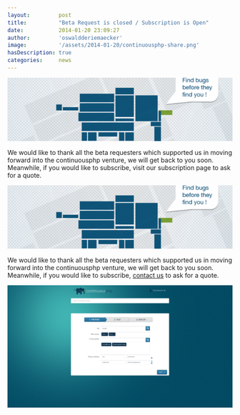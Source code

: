```yaml
---
layout:         post
title:          "Beta Request is closed / Subscription is Open"
date:           2014-01-20 23:09:27
author:         'oswaldderiemaecker'
image:          '/assets/2014-01-20/continuousphp-share.png'
hasDescription: true
categories:     news
---
```

![continuousphp](/assets/2014-01-20/continuousphp-featured.png)

We would like to thank all the beta requesters which supported us in moving forward into the continuousphp venture,
we will get back to you soon. Meanwhile, if you would like to subscribe, visit our subscription page to ask for a quote.

<!--more-->

![continuousphp](/assets/2014-01-20/continuousphp-featured.png)

We would like to thank all the beta requesters which supported us in moving forward into the continuousphp venture,
we will get back to you soon. Meanwhile, if you would like to subscribe, [contact us](/contact/)
to ask for a quote.

![Preview](/assets/2014-01-20/continuousphp-preview.jpg)
